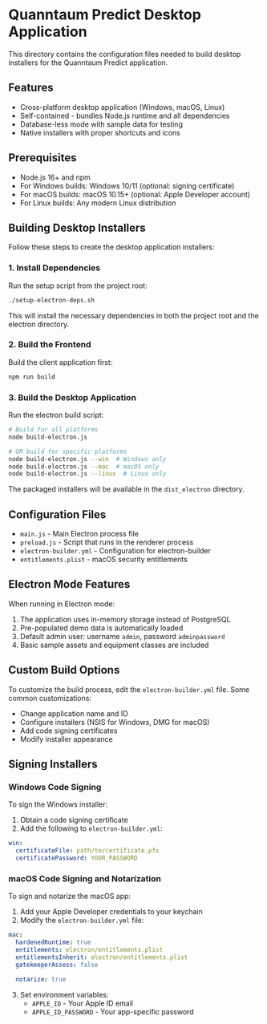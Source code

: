 # Quanntaum Predict Desktop Application

This directory contains the configuration files needed to build desktop installers for the Quanntaum Predict application.

## Features

- Cross-platform desktop application (Windows, macOS, Linux)
- Self-contained - bundles Node.js runtime and all dependencies
- Database-less mode with sample data for testing
- Native installers with proper shortcuts and icons

## Prerequisites

- Node.js 16+ and npm
- For Windows builds: Windows 10/11 (optional: signing certificate)
- For macOS builds: macOS 10.15+ (optional: Apple Developer account)
- For Linux builds: Any modern Linux distribution

## Building Desktop Installers

Follow these steps to create the desktop application installers:

### 1. Install Dependencies

Run the setup script from the project root:

```bash
./setup-electron-deps.sh
```

This will install the necessary dependencies in both the project root and the electron directory.

### 2. Build the Frontend

Build the client application first:

```bash
npm run build
```

### 3. Build the Desktop Application

Run the electron build script:

```bash
# Build for all platforms
node build-electron.js

# OR build for specific platforms
node build-electron.js --win  # Windows only
node build-electron.js --mac  # macOS only 
node build-electron.js --linux  # Linux only
```

The packaged installers will be available in the `dist_electron` directory.

## Configuration Files

- `main.js` - Main Electron process file
- `preload.js` - Script that runs in the renderer process
- `electron-builder.yml` - Configuration for electron-builder
- `entitlements.plist` - macOS security entitlements

## Electron Mode Features

When running in Electron mode:

1. The application uses in-memory storage instead of PostgreSQL
2. Pre-populated demo data is automatically loaded
3. Default admin user: username `admin`, password `adminpassword`
4. Basic sample assets and equipment classes are included

## Custom Build Options

To customize the build process, edit the `electron-builder.yml` file. Some common customizations:

- Change application name and ID
- Configure installers (NSIS for Windows, DMG for macOS)
- Add code signing certificates
- Modify installer appearance

## Signing Installers

### Windows Code Signing

To sign the Windows installer:

1. Obtain a code signing certificate
2. Add the following to `electron-builder.yml`:

```yaml
win:
  certificateFile: path/to/certificate.pfx
  certificatePassword: YOUR_PASSWORD
```

### macOS Code Signing and Notarization

To sign and notarize the macOS app:

1. Add your Apple Developer credentials to your keychain
2. Modify the `electron-builder.yml` file:

```yaml
mac:
  hardenedRuntime: true
  entitlements: electron/entitlements.plist
  entitlementsInherit: electron/entitlements.plist
  gatekeeperAssess: false

  notarize: true
```

3. Set environment variables:
   - `APPLE_ID` - Your Apple ID email
   - `APPLE_ID_PASSWORD` - Your app-specific password
